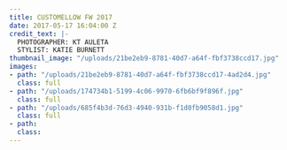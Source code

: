```yaml
---
title: CUSTOMELLOW FW 2017
date: 2017-05-17 16:04:00 Z
credit_text: |-
  PHOTOGRAPHER: KT AULETA
  STYLIST: KATIE BURNETT
thumbnail_image: "/uploads/21be2eb9-8781-40d7-a64f-fbf3738ccd17.jpg"
images:
- path: "/uploads/21be2eb9-8781-40d7-a64f-fbf3738ccd17-4ad2d4.jpg"
  class: full
- path: "/uploads/174734b1-5199-4c06-9970-6fb6bf9f896f.jpg"
  class: full
- path: "/uploads/685f4b3d-76d3-4940-931b-f1d0fb9058d1.jpg"
  class: full
- path: 
  class: 
---
```


